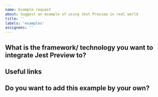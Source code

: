 ```yaml
---
name: Example request
about: Suggest an example of using Jest Preview in real world
title: ''
labels: 'examples'
assignees: ''
---
```


<!--
  Thank you for spending your time suggesting an example.
  If you have some use cases that Jest Preview helps you write tests faster, please open an issue and a PR to add it to `examples`.
  If you want some frameworks to work with Jest Preview but not sure how to set it up. Just open an issue.
-->

## What is the framework/ technology you want to integrate Jest Preview to?

<!--
  Anything frameworks/ libraries that you can write tests for
  For examples: Angular/ Vue/ Svelte/ SCSS/ styled-components...
-->

## Useful links

<!-- Any links you think it's useful to have more context. For most of the time it's an official documentation -->

## Do you want to add this example by your own?

<!-- Yes/ I need help to integrate jest-preview to -->

<!--
  Last but not least, if we merged a PR to resolve your issue, we would love to credit you by adding you to contributors (https://github.com/KotonoSora/payroll-utils/blob/master/CONTRIBUTING.md).
  Usually, we will remember to do that. But sometimes, we forget. Simply ask us to do that if the corresponding PR get merged after 2 days and we still don't have you in the contributors list.
-->